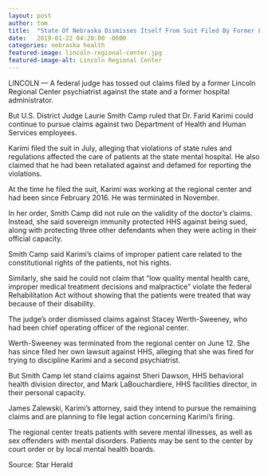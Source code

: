 ```yaml
---
layout: post
author: tom 
title:  "State Of Nebraska Dismisses Itself From Suit Filed By Former Lincoln Regional Center Psychiatrist"
date:   2019-01-22 04:20:00 -0600
categories: nebraska health
featured-image: lincoln-regional-center.jpg
featured-image-alt: Lincoln Regional Center 
---
```

LINCOLN — A federal judge has tossed out claims filed by a former Lincoln Regional Center psychiatrist against the state and a former hospital administrator.

But U.S. District Judge Laurie Smith Camp ruled that Dr. Farid Karimi could continue to pursue claims against two Department of Health and Human Services employees.

Karimi filed the suit in July, alleging that violations of state rules and regulations affected the care of patients at the state mental hospital. He also claimed that he had been retaliated against and defamed for reporting the violations.

At the time he filed the suit, Karimi was working at the regional center and had been since February 2016. He was terminated in November.

In her order, Smith Camp did not rule on the validity of the doctor’s claims. Instead, she said sovereign immunity protected HHS against being sued, along with protecting three other defendants when they were acting in their official capacity.

Smith Camp said Karimi’s claims of improper patient care related to the constitutional rights of the patients, not his rights.

Similarly, she said he could not claim that “low quality mental health care, improper medical treatment decisions and malpractice” violate the federal Rehabilitation Act without showing that the patients were treated that way because of their disability.

The judge’s order dismissed claims against Stacey Werth-Sweeney, who had been chief operating officer of the regional center.

Werth-Sweeney was terminated from the regional center on June 12. She has since filed her own lawsuit against HHS, alleging that she was fired for trying to discipline Karimi and a second psychiatrist.

But Smith Camp let stand claims against Sheri Dawson, HHS behavioral health division director, and Mark LaBouchardiere, HHS facilities director, in their personal capacity.

James Zalewski, Karimi’s attorney, said they intend to pursue the remaining claims and are planning to file legal action concerning Karimi’s firing.

The regional center treats patients with severe mental illnesses, as well as sex offenders with mental disorders. Patients may be sent to the center by court order or by local mental health boards.

Source: Star Herald